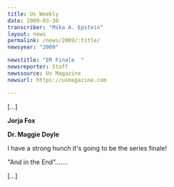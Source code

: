 ```yaml
---
title: Us Weekly
date: 2009-03-30
transcriber: "Mika A. Epstein"
layout: news
permalink: /news/2009/:title/
newsyear: "2009"

newstitle: "ER Finale  "
newsreporter: Staff
newssource: Us Magazine
newsurl: https://usmagazine.com

---
```


[...]

**Jorja Fox**

**Dr. Maggie Doyle**

I have a strong hunch it's going to be the series finale!

"And in the End".......

[...]
